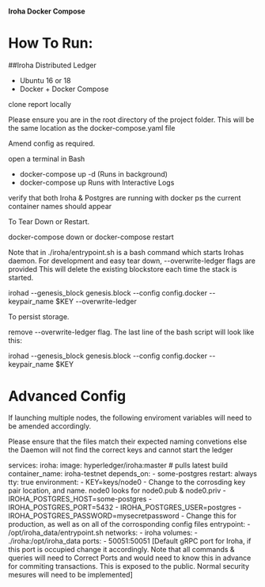 #### Iroha Docker Compose


# How To Run:

##Iroha Distributed Ledger

* Ubuntu 16 or 18
* Docker + Docker Compose

clone report locally

Please ensure you are in the root directory of the project folder.
This will be the same location as the docker-compose.yaml file

Amend config as required.

open a terminal in Bash

* docker-compose up -d (Runs in background)
* docker-compose up Runs with Interactive Logs

verify that both Iroha & Postgres are running with docker ps
the current container names should appear

To Tear Down or Restart.

docker-compose down
or
docker-compose restart

Note that in ./iroha/entrypoint.sh is a bash command which starts Irohas daemon.
For development and easy tear down, --overwrite-ledger flags are provided
This will delete the existing blockstore each time the stack is started.

irohad --genesis_block genesis.block --config config.docker --keypair_name $KEY --overwrite-ledger

To persist storage.

remove --overwrite-ledger flag. The last line of the bash script will look like this:

irohad --genesis_block genesis.block --config config.docker --keypair_name $KEY

# Advanced Config

If launching multiple nodes, the following enviroment variables will need to be amended accordingly.

Please ensure that the files match their expected naming convetions else the Daemon will not find the correct keys and cannot start the ledger

services:
  iroha:
    image: hyperledger/iroha:master # pulls latest build
    container_name: iroha-testnet
    depends_on:
      - some-postgres
    restart: always
    tty: true
    environment:
      - KEY=keys/node0 - Change to the corrosding key pair location, and name. node0 looks for
      node0.pub & node0.priv
      - IROHA_POSTGRES_HOST=some-postgres
      - IROHA_POSTGRES_PORT=5432
      - IROHA_POSTGRES_USER=postgres
      - IROHA_POSTGRES_PASSWORD=mysecretpassword - Change this for production, as well as on all of the corrosponding config files
    entrypoint:
      - /opt/iroha_data/entrypoint.sh
    networks:
      - iroha
    volumes:
      - ./iroha:/opt/iroha_data
    ports:
      - 50051:50051 [Default gRPC port for Iroha, if this port is occupied change it accordingly. Note that all commands & queries will need to Correct Ports and would need to know this in advance for commiting transactions. This is exposed to the public. Normal security mesures will need to be implemented]
